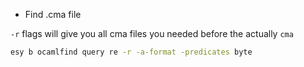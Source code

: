 - Find .cma file 

`-r` flags will give you all cma files you needed before the actually `cma`

```sh
esy b ocamlfind query re -r -a-format -predicates byte
```
